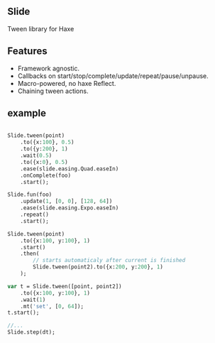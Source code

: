 ## Slide  
Tween library for Haxe

## Features
* Framework agnostic.
* Callbacks on start/stop/complete/update/repeat/pause/unpause.
* Macro-powered, no haxe Reflect.
* Chaining tween actions.

## example  
```haxe

Slide.tween(point)
    .to({x:100}, 0.5)
    .to({y:200}, 1)
    .wait(0.5)
    .to({x:0}, 0.5)
    .ease(slide.easing.Quad.easeIn)
    .onComplete(foo)
    .start();

Slide.fun(foo)
    .update(1, [0, 0], [128, 64])
    .ease(slide.easing.Expo.easeIn)
    .repeat()
    .start();

Slide.tween(point)
    .to({x:100, y:100}, 1)
    .start()
    .then(
        // starts automaticaly after current is finished
        Slide.tween(point2).to({x:200, y:200}, 1) 
    );

var t = Slide.tween([point, point2])
    .to({x:100, y:100}, 1)
    .wait(1)
    .mt('set', [0, 64]);
t.start();

//...
Slide.step(dt);

```

